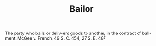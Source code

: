 ---
title: Bailor
permalink: "/definitions/bailor.html"
body: The party who bails or deliv-ers goods to another, in the contract of ball-ment.
  McGee v. French, 49 S. C. 454, 27 S. E. 487
published_at: '2018-07-07'
layout: post
---